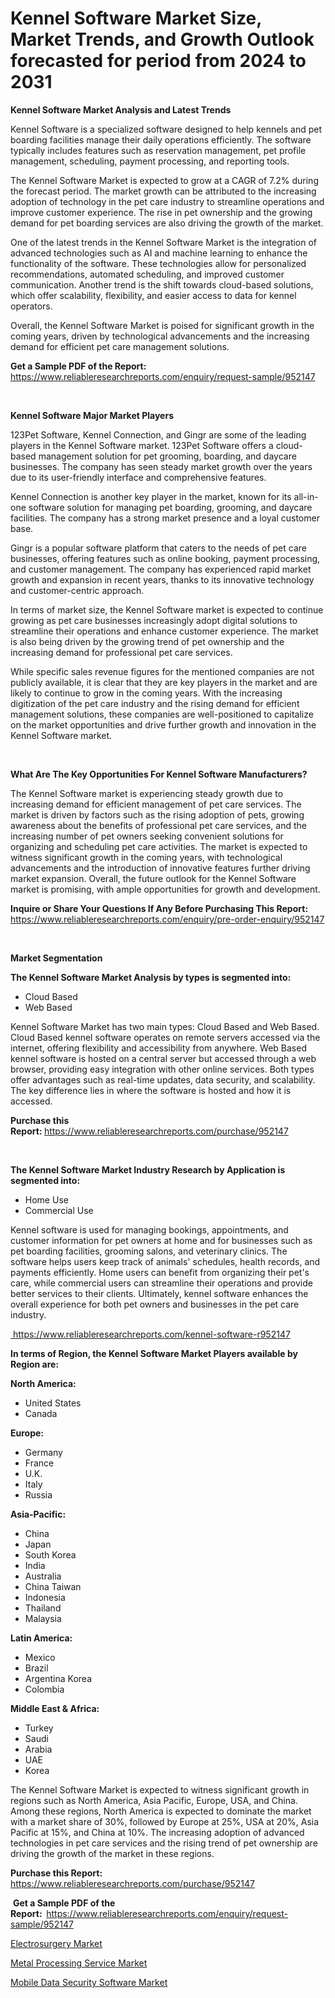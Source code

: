 <p><h1>Kennel Software Market Size, Market Trends, and Growth Outlook forecasted for period from 2024 to 2031</h1></p><p><strong>Kennel Software Market Analysis and Latest Trends</strong></p>
<p><p>Kennel Software is a specialized software designed to help kennels and pet boarding facilities manage their daily operations efficiently. The software typically includes features such as reservation management, pet profile management, scheduling, payment processing, and reporting tools. </p><p>The Kennel Software Market is expected to grow at a CAGR of 7.2% during the forecast period. The market growth can be attributed to the increasing adoption of technology in the pet care industry to streamline operations and improve customer experience. The rise in pet ownership and the growing demand for pet boarding services are also driving the growth of the market.</p><p>One of the latest trends in the Kennel Software Market is the integration of advanced technologies such as AI and machine learning to enhance the functionality of the software. These technologies allow for personalized recommendations, automated scheduling, and improved customer communication. Another trend is the shift towards cloud-based solutions, which offer scalability, flexibility, and easier access to data for kennel operators.</p><p>Overall, the Kennel Software Market is poised for significant growth in the coming years, driven by technological advancements and the increasing demand for efficient pet care management solutions.</p></p>
<p><strong>Get a Sample PDF of the Report:&nbsp;</strong> <a href="https://www.reliableresearchreports.com/enquiry/request-sample/952147">https://www.reliableresearchreports.com/enquiry/request-sample/952147</a></p>
<p>&nbsp;</p>
<p><strong>Kennel Software Major Market Players</strong></p>
<p><p>123Pet Software, Kennel Connection, and Gingr are some of the leading players in the Kennel Software market. 123Pet Software offers a cloud-based management solution for pet grooming, boarding, and daycare businesses. The company has seen steady market growth over the years due to its user-friendly interface and comprehensive features.</p><p>Kennel Connection is another key player in the market, known for its all-in-one software solution for managing pet boarding, grooming, and daycare facilities. The company has a strong market presence and a loyal customer base.</p><p>Gingr is a popular software platform that caters to the needs of pet care businesses, offering features such as online booking, payment processing, and customer management. The company has experienced rapid market growth and expansion in recent years, thanks to its innovative technology and customer-centric approach.</p><p>In terms of market size, the Kennel Software market is expected to continue growing as pet care businesses increasingly adopt digital solutions to streamline their operations and enhance customer experience. The market is also being driven by the growing trend of pet ownership and the increasing demand for professional pet care services.</p><p>While specific sales revenue figures for the mentioned companies are not publicly available, it is clear that they are key players in the market and are likely to continue to grow in the coming years. With the increasing digitization of the pet care industry and the rising demand for efficient management solutions, these companies are well-positioned to capitalize on the market opportunities and drive further growth and innovation in the Kennel Software market.</p></p>
<p>&nbsp;</p>
<p><strong>What Are The Key Opportunities For Kennel Software Manufacturers?</strong></p>
<p><p>The Kennel Software market is experiencing steady growth due to increasing demand for efficient management of pet care services. The market is driven by factors such as the rising adoption of pets, growing awareness about the benefits of professional pet care services, and the increasing number of pet owners seeking convenient solutions for organizing and scheduling pet care activities. The market is expected to witness significant growth in the coming years, with technological advancements and the introduction of innovative features further driving market expansion. Overall, the future outlook for the Kennel Software market is promising, with ample opportunities for growth and development.</p></p>
<p><strong>Inquire or Share Your Questions If Any Before Purchasing This Report:</strong> <a href="https://www.reliableresearchreports.com/enquiry/pre-order-enquiry/952147">https://www.reliableresearchreports.com/enquiry/pre-order-enquiry/952147</a></p>
<p>&nbsp;</p>
<p><strong>Market Segmentation</strong></p>
<p><strong>The Kennel Software Market Analysis by types is segmented into:</strong></p>
<p><ul><li>Cloud Based</li><li>Web Based</li></ul></p>
<p><p>Kennel Software Market has two main types: Cloud Based and Web Based. Cloud Based kennel software operates on remote servers accessed via the internet, offering flexibility and accessibility from anywhere. Web Based kennel software is hosted on a central server but accessed through a web browser, providing easy integration with other online services. Both types offer advantages such as real-time updates, data security, and scalability. The key difference lies in where the software is hosted and how it is accessed.</p></p>
<p><strong>Purchase this Report:&nbsp;</strong><a href="https://www.reliableresearchreports.com/purchase/952147">https://www.reliableresearchreports.com/purchase/952147</a></p>
<p>&nbsp;</p>
<p><strong>The Kennel Software Market Industry Research by Application is segmented into:</strong></p>
<p><ul><li>Home Use</li><li>Commercial Use</li></ul></p>
<p><p>Kennel software is used for managing bookings, appointments, and customer information for pet owners at home and for businesses such as pet boarding facilities, grooming salons, and veterinary clinics. The software helps users keep track of animals' schedules, health records, and payments efficiently. Home users can benefit from organizing their pet's care, while commercial users can streamline their operations and provide better services to their clients. Ultimately, kennel software enhances the overall experience for both pet owners and businesses in the pet care industry.</p></p>
<p><a href="https://www.reliableresearchreports.com/kennel-software-r952147">&nbsp;https://www.reliableresearchreports.com/kennel-software-r952147</a></p>
<p><strong>In terms of Region, the Kennel Software Market Players available by Region are:</strong></p>
<p>
    <p> <strong> North America: </strong>
        <ul>
            <li>United States</li>
            <li>Canada</li>
        </ul>
        </p> 
    <p> <strong> Europe: </strong>
        <ul>
            <li>Germany</li>
            <li>France</li>
            <li>U.K.</li>
            <li>Italy</li>
            <li>Russia</li>
        </ul>
        </p> 
    <p> <strong> Asia-Pacific: </strong>
        <ul>
            <li>China</li>
            <li>Japan</li>
            <li>South Korea</li>
            <li>India</li>
            <li>Australia</li>
            <li>China Taiwan</li>
            <li>Indonesia</li>
            <li>Thailand</li>
            <li>Malaysia</li>
        </ul>
        </p> 
    <p> <strong> Latin America: </strong>
        <ul>
            <li>Mexico</li>
            <li>Brazil</li>
            <li>Argentina Korea</li>
            <li>Colombia</li>
        </ul>
        </p> 
    <p> <strong> Middle East & Africa: </strong>
        <ul>
            <li>Turkey</li>
            <li>Saudi</li>
            <li>Arabia</li>
            <li>UAE</li>
            <li>Korea</li>
        </ul>
    </p>
    </p>
<p><p>The Kennel Software Market is expected to witness significant growth in regions such as North America, Asia Pacific, Europe, USA, and China. Among these regions, North America is expected to dominate the market with a market share of 30%, followed by Europe at 25%, USA at 20%, Asia Pacific at 15%, and China at 10%. The increasing adoption of advanced technologies in pet care services and the rising trend of pet ownership are driving the growth of the market in these regions.</p></p>
<p><strong>Purchase this Report: </strong><a href="https://www.reliableresearchreports.com/purchase/952147">https://www.reliableresearchreports.com/purchase/952147</a></p>
<p>&nbsp;<strong>Get a Sample PDF of the Report:&nbsp;&nbsp;</strong><a href="https://www.reliableresearchreports.com/enquiry/request-sample/952147">https://www.reliableresearchreports.com/enquiry/request-sample/952147</a></p>
<p><strong></strong></p>
<p><p><a href="https://www.linkedin.com/pulse/electrosurgery-market-insight-trends-growth-forecasted-from-2024-5lyle?trackingId=8TztBFsD%2FjfuKQNlG5Y3MQ%3D%3D">Electrosurgery Market</a></p><p><a href="https://www.linkedin.com/pulse/metal-processing-service-market-key-successful-business-strategy-uofoe?trackingId=1bzRsz7XZzCrStbAya9KVQ%3D%3D">Metal Processing Service Market</a></p><p><a href="https://www.linkedin.com/pulse/mobile-data-security-software-market-trends-analysis-forecasted-wvgwe?trackingId=M8oajge%2BYmrhaJS3LedKQA%3D%3D">Mobile Data Security Software Market</a></p></p>